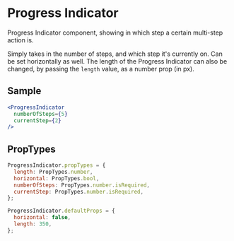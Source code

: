 # Progress Indicator

Progress Indicator component, showing in which step a certain multi-step action is.

Simply takes in the number of steps, and which step it's currently on. Can be set horizontally as well.
The length of the Progress Indicator can also be changed, by passing the ```length``` value, as a number prop (in px).

## Sample

```jsx　
<ProgressIndicator
  numberOfSteps={5}
  currentStep={2}
/>
```

## PropTypes
```jsx
ProgressIndicator.propTypes = {
  length: PropTypes.number,
  horizontal: PropTypes.bool,
  numberOfSteps: PropTypes.number.isRequired,
  currentStep: PropTypes.number.isRequired,
};

ProgressIndicator.defaultProps = {
  horizontal: false,
  length: 350,
};
```
